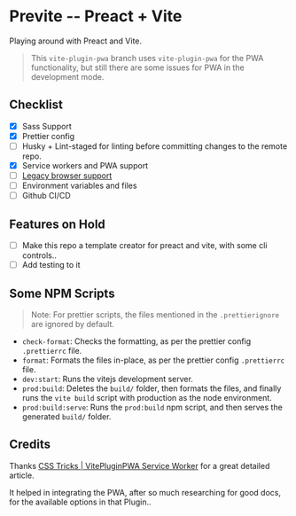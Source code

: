 # Previte -- Preact + Vite

Playing around with Preact and Vite.

> This `vite-plugin-pwa` branch uses `vite-plugin-pwa` for the PWA functionality, but still there are some issues for PWA in the development mode.

## Checklist

- [x] Sass Support
- [x] Prettier config
- [ ] Husky + Lint-staged for linting before committing changes to the remote repo.
- [x] Service workers and PWA support
- [ ] [Legacy browser support](https://vitejs.dev/guide/build.html)
- [ ] Environment variables and files
- [ ] Github CI/CD

## Features on Hold

- [ ] Make this repo a template creator for preact and vite, with some cli controls..
- [ ] Add testing to it

## Some NPM Scripts

> Note: For prettier scripts, the files mentioned in the `.prettierignore` are ignored by default.

- `check-format`: Checks the formatting, as per the prettier config `.prettierrc` file. 
- `format`: Formats the files in-place, as per the prettier config `.prettierrc` file.
- `dev:start`: Runs the vitejs development server.
- `prod:build`: Deletes the `build/` folder, then formats the files, and finally runs the `vite build` script with production as the node environment.
- `prod:build:serve`: Runs the `prod:build` npm script, and then serves the generated `build/` folder.

## Credits

Thanks [CSS Tricks | VitePluginPWA Service Worker](https://css-tricks.com/vitepwa-plugin-offline-service-worker/) for a great detailed article. 

It helped in integrating the PWA, after so much researching for good docs, for the available options in that Plugin..
